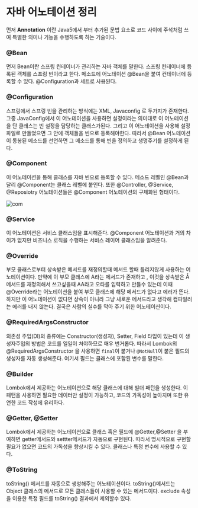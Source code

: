 # 자바 어노테이션 정리

먼저 **Annotation** 이란 Java5에서 부터 추가된 문법 요소로 코드 사이에 주석처럼 쓰여 특별한 의미나 기능을 수행하도록 하는 기술이다.

### @Bean
먼저 Bean이란 스프링 컨테이너가 관리하는 자바 객체를 말한다.  스프링 컨테이너에 등록된 객체를 스프링 빈이라고 한다. 메소드에 어노테이션 @Bean을 붙여 컨테이너에 등록할 수 있다. @Configuration과 세트로 사용된다.

### @Configuration
스프링에서 스프링 빈을 관리하는 방식에는 XML, Javaconfig 로 두가지가 존재한다.  그중 JavaConfig에서 이 어노테이션을 사용하면 설정이라는 의미대로 이 어노테이션을 단 클래스는 빈 설정을 담당하는 클래스가된다. 그리고 이 어노테이션을 사용해 설정파일로 만들었으면 그 안에 객체들을 빈으로 등록해야한다. 따라서 @Bean 어노테이션이 동봉된 메소드를 선언하면 그 메소드를 통해 빈을 정의하고 생명주기를 설정하게 된다.

### @Component
이 어노테이션을 통해  클래스를 자바 빈으로 등록할 수 있다. 메소드 레벨인 @Bean과 달리 @Component는 클래스 레벨에 붙인다.
또한 @Controller, @Service, @Reposiotry 어노테이션들은 @Component 어노테이션의 구체화된 형태이다.

![com](https://github.com/princenim/TIL/assets/59499600/a8c58b5e-a44b-4b88-bcca-5c6fe888c71e)



### @Service
이 어노테이션은 서비스 클래스임을 표시해준다. @Component 어노테이션과 거의 차이가 없지만 비즈니스 로직을 수행하는 서비스 레이어 클래스임을 알려준다.

### @Override
부모 클래스로부터 상속받은 메서드를 재정의할때 메서드 할때 틀리지않게 사용하는 어노테이션이다. 만약에 이 부모 클래스에 A라는 메서드가 존재하고 , 이것을 상속받은 Å 메서드를 재정의해서 쓰고싶을때 AA라고 오타를 입력하고 만들수 있는데 이때 @Override라는 어노테이션을 붙여 부모 클래스에 해당 메서드가 없다고 에러가 뜬다. 하지만 이 어노테이션이 없다면 상속이 아니라 그냥 새로운 메서드라고 생각해 컴파일러는 에러를 내지 않는다. 결국은 사람의 실수를 막아 주기 위한 어노테이션이다.

### @RequiredArgsConstructor
의존성 주입(DI)의 종류에는 Constructor(생성자), Setter, Field 타입이 있는데 이 생성자주입의 방법은 코드를 일일이 쳐야하므로 매우 번거롭다. 따라서 Lombok의 @RequiredArgsConstructor 을 사용하면 `final`이 붙거나 `@NotNull`이 붙은 필드의 생성자를 자동 생성해준다.  여기서 필드는 클래스에 포함된 변수를 말한다.

### @Builder
Lombok에서 제공하는 어노테이션으로 해당 클래스에 대해 빌더 패턴을 생성한다. 이 패턴을 사용하면 필요한 데이터만 설정이 가능하고, 코드의 가독성이 높아지며 또한 유연한 코드 작성에 유리하다.

### @Getter, @Setter
Lombok에서 제공하는 어노테이션으로 클래스 혹은 필드에 @Getter,@Setter 을 부여하면 getter메서드와 settter메서드가 자동으로 구현된다. 따라서 명시적으로 구현할 필요가 없으면 코드의 가독성을 향상시킬 수 있다. 클래스나 특정 변수에 사용할 수 있다.

### @ToString
toString() 메서드를 자동으로 생성해주는 어노테이션이다. toString()메서드는 Object 클래스의 메서드로 모든 클래스들이 사용할 수 있는 메서드이다. exclude 속성을 이용한 특정 필드를 toString() 결과에서 제외할수 있다.